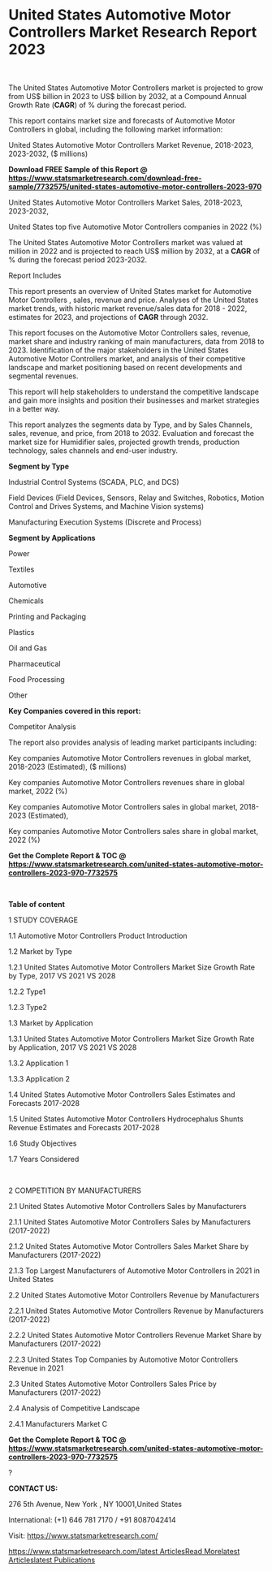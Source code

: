 <h1>United States Automotive Motor Controllers Market Research Report 2023</h1><br/><p>The United States Automotive Motor Controllers market is projected to grow from US$ billion in 2023 to US$ billion by 2032, at a Compound Annual Growth Rate (<strong>CAGR</strong>) of % during the forecast period.</p>
 
 
 
 <p>This report contains market size and forecasts of Automotive Motor Controllers in global, including the following market information:</p>
 
 
 
 <p>United States Automotive Motor Controllers Market Revenue, 2018-2023, 2023-2032, ($ millions)</p>
 
 
 
 <p><strong>Download FREE Sample of this Report @ <a href="https://www.statsmarketresearch.com/download-free-sample/7732575/united-states-automotive-motor-controllers-2023-970">https://www.statsmarketresearch.com/download-free-sample/7732575/united-states-automotive-motor-controllers-2023-970</a></strong></p>
 
 
 
 <p>United States Automotive Motor Controllers Market Sales, 2018-2023, 2023-2032,</p>
 
 
 
 <p>United States top five Automotive Motor Controllers companies in 2022 (%)</p>
 
 
 
 <p>The United States Automotive Motor Controllers market was valued at million in 2022 and is projected to reach US$ million by 2032, at a <strong>CAGR</strong> of % during the forecast period 2023-2032.</p>
 
 
 
 <p>Report Includes</p>
 
 
 
 <p>This report presents an overview of United States market for Automotive Motor Controllers , sales, revenue and price. Analyses of the United States market trends, with historic market revenue/sales data for 2018 - 2022, estimates for 2023, and projections of <strong>CAGR</strong> through 2032.</p>
 
 
 
 <p>This report focuses on the Automotive Motor Controllers sales, revenue, market share and industry ranking of main manufacturers, data from 2018 to 2023. Identification of the major stakeholders in the United States Automotive Motor Controllers market, and analysis of their competitive landscape and market positioning based on recent developments and segmental revenues.</p>
 
 
 
 <p>This report will help stakeholders to understand the competitive landscape and gain more insights and position their businesses and market strategies in a better way.</p>
 
 
 
 <p>This report analyzes the segments data by Type, and by Sales Channels, sales, revenue, and price, from 2018 to 2032. Evaluation and forecast the market size for Humidifier sales, projected growth trends, production technology, sales channels and end-user industry.</p>
 
 
 
 <p><strong>Segment by Type</strong></p>
 
 
 
 <p>Industrial Control Systems (SCADA, PLC, and DCS)</p>
 
 
 
 <p>Field Devices (Field Devices, Sensors, Relay and Switches, Robotics, Motion Control and Drives Systems, and Machine Vision systems)</p>
 
 
 
 <p>Manufacturing Execution Systems (Discrete and Process)</p>
 
 
 
 <p><strong>Segment <strong><strong>by Applications</strong></strong></strong></p>
 
 
 
 <p>Power</p>
 
 
 
 <p>Textiles</p>
 
 
 
 <p>Automotive</p>
 
 
 
 <p>Chemicals</p>
 
 
 
 <p>Printing and Packaging</p>
 
 
 
 <p>Plastics</p>
 
 
 
 <p>Oil and Gas</p>
 
 
 
 <p>Pharmaceutical</p>
 
 
 
 <p>Food Processing</p>
 
 
 
 <p>Other</p>
 
 
 
 <p><strong>Key Companies covered in this report:</strong></p>
 
 
 
 <p>Competitor Analysis</p>
 
 
 
 <p>The report also provides analysis of leading market participants including:</p>
 
 
 
 <p>Key companies Automotive Motor Controllers revenues in global market, 2018-2023 (Estimated), ($ millions)</p>
 
 
 
 <p>Key companies Automotive Motor Controllers revenues share in global market, 2022 (%)</p>
 
 
 
 <p>Key companies Automotive Motor Controllers sales in global market, 2018-2023 (Estimated),</p>
 
 
 
 <p>Key companies Automotive Motor Controllers sales share in global market, 2022 (%)</p>
 
 
 
 <div><b>Get the Complete Report & TOC @ <a href="https://www.statsmarketresearch.com/united-states-automotive-motor-controllers-2023-970-7732575">https://www.statsmarketresearch.com/united-states-automotive-motor-controllers-2023-970-7732575</a></b></div>
 
 
 
 <p><br />
 
 <b>Table of content</b></p>
 
 
 
 <p>1 STUDY COVERAGE<br />
 
 1.1 Automotive Motor Controllers Product Introduction<br />
 
 1.2 Market by Type<br />
 
 1.2.1 United States Automotive Motor Controllers Market Size Growth Rate by Type, 2017 VS 2021 VS 2028<br />
 
 1.2.2 Type1<br />
 
 1.2.3 Type2<br />
 
 1.3 Market by Application<br />
 
 1.3.1 United States Automotive Motor Controllers Market Size Growth Rate by Application, 2017 VS 2021 VS 2028<br />
 
 1.3.2 Application 1<br />
 
 1.3.3 Application 2<br />
 
 1.4 United States Automotive Motor Controllers Sales Estimates and Forecasts 2017-2028<br />
 
 1.5 United States Automotive Motor Controllers Hydrocephalus Shunts Revenue Estimates and Forecasts 2017-2028<br />
 
 1.6 Study Objectives<br />
 
 1.7 Years Considered<br />
 
 <br />
 
 2 COMPETITION BY MANUFACTURERS<br />
 
 2.1 United States Automotive Motor Controllers Sales by Manufacturers<br />
 
 2.1.1 United States Automotive Motor Controllers Sales by Manufacturers (2017-2022)<br />
 
 2.1.2 United States Automotive Motor Controllers Sales Market Share by Manufacturers (2017-2022)<br />
 
 2.1.3 Top Largest Manufacturers of Automotive Motor Controllers in 2021 in United States<br />
 
 2.2 United States Automotive Motor Controllers Revenue by Manufacturers<br />
 
 2.2.1 United States Automotive Motor Controllers Revenue by Manufacturers (2017-2022)<br />
 
 2.2.2 United States Automotive Motor Controllers Revenue Market Share by Manufacturers (2017-2022)<br />
 
 2.2.3 United States Top Companies by Automotive Motor Controllers Revenue in 2021<br />
 
 2.3 United States Automotive Motor Controllers Sales Price by Manufacturers (2017-2022)<br />
 
 2.4 Analysis of Competitive Landscape<br />
 
 2.4.1 Manufacturers Market C</p>
 
 
 
 <div><b>Get the Complete Report & TOC @ <a href="https://www.statsmarketresearch.com/united-states-automotive-motor-controllers-2023-970-7732575">https://www.statsmarketresearch.com/united-states-automotive-motor-controllers-2023-970-7732575</a></b></div>
 
 
 
 <p>? </p>
 
 
 
 <p><b>CONTACT US:</b><br />
 
 276 5th Avenue, New York , NY 10001,United States<br />
 
 International: (+1) 646 781 7170 / +91 8087042414<br />
 
 Visit: <a href="https://www.statsmarketresearch.com/">https://www.statsmarketresearch.com/</a><br />
 
 <a href="https://gyeongbokgung.com">https://www.statsmarketresearch.com/</a><a href="https://hallyeomaritime.com">latest Articles</a><a href="https://jingwansa.com">Read More</a><a href="https://nguoiviet.jp/">latest Articles</a><a href="https://www.intelmarketresearch.com/">latest Publications</a></p>